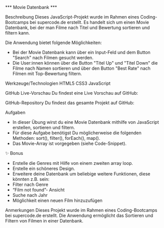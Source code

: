 *** Movie Datenbank ***

Beschreibung
Dieses JavaScript-Projekt wurde im Rahmen eines Coding-Bootcamps bei supercode.de erstellt. Es handelt sich um einen Movie Datenbank, bei der man Filme nach Titel und Bewertung sortieren und filtern kann.

Die Anwendung bietet folgende Möglichkeiten:
- Bei der Movie Datenbank kann über ein Input-Feld und dem Button "Search" nach Filmen gesucht werden.
- Die User:innen können über die Button "Titel Up" und "Titel Down" die Filme nach Namen sortieren und über den Button "Best Rate" nach Filmen mit Top-Bewertung filtern.

Werkzeuge/Technologien
HTML5
CSS3
JavaScript

GitHub Live-Vorschau
Du findest eine Live Vorschau auf GitHub: 

GitHub-Repository
Du findest das gesamte Projekt auf GitHub: 

Aufgaben
- In dieser Übung wirst du eine Movie Datenbank mithilfe von JavaScript erstellen, sortieren und filtern.
- Für diese Aufgabe benötigst Du möglicherweise die folgenden Methoden: sort(), filter(), forEach(), map().
- Das Movie-Array ist vorgegeben (siehe Code-Snippet).

✨ Bonus
- Erstelle die Genres mit Hilfe von einem zweiten array loop.
- Erstelle ein schöneres Design.
- Erweitere deine Datenbank um beliebige weitere Funktionen, diese könnten z.B. sein:
- Filter nach Genre
- “Film not found”- Ansicht
- Suche nach Jahr
- Möglichkeit einen neuen Film hinzuzufügen

Anmerkungen
Dieses Projekt wurde im Rahmen eines Coding-Bootcamps bei supercode.de erstellt.
Die Anwendung ermöglicht das Sortieren und Filtern von Filmen in einer Datenbank.